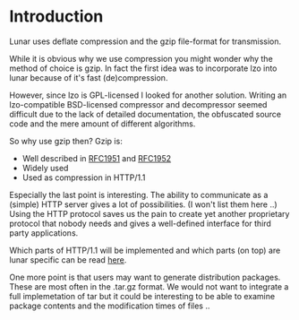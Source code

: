 # Introduction #

Lunar uses deflate compression and the gzip file-format for transmission.

While it is obvious why we use compression you might wonder why the method of choice is gzip. In fact the first idea was to incorporate lzo into lunar because of it's fast (de)compression.

However, since lzo is GPL-licensed I looked for another solution. Writing an lzo-compatible BSD-licensed compressor and decompressor seemed difficult due to the lack of detailed documentation, the obfuscated source code and the mere amount of different algorithms.

So why use gzip then? Gzip is:
  * Well described in [RFC1951](http://tools.ietf.org/html/rfc1951) and [RFC1952](http://tools.ietf.org/html/rfc1952)
  * Widely used
  * Used as compression in HTTP/1.1

Especially the last point is interesting. The ability to communicate as a (simple) HTTP server gives a lot of possibilities. (I won't list them here ..)
Using the HTTP protocol saves us the pain to create yet another proprietary protocol that nobody needs and gives a well-defined interface for third party applications.

Which parts of HTTP/1.1 will be implemented and which parts (on top) are lunar specific can be read [here](Protocol.md).

One more point is that users may want to generate distribution packages. These are most often in the .tar.gz format. We would not want to integrate a full implemetation of tar but it could be interesting to be able to examine package contents and the modification times of files ..